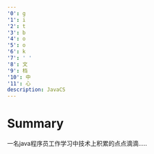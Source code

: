 ```yaml
---
'0': g
'1': i
'2': t
'3': b
'4': o
'5': o
'6': k
'7': ' '
'8': 文
'9': 档
'10': 中
'11': 心
description: JavaCS
---
```


# Summary

一名java程序员工作学习中技术上积累的点点滴滴.....
